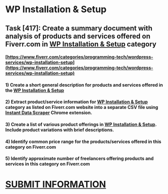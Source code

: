 # WP Installation & Setup
## Task [417]: Create a summary document with analysis of products and services offered on Fiverr.com in [WP Installation & Setup](https://www.fiverr.com/categories/programming-tech/wordpress-services/wp-installation-setup) category
#### [https://www.fiverr.com/categories/programming-tech/wordpress-services/wp-installation-setup](https://www.fiverr.com/categories/programming-tech/wordpress-services/wp-installation-setup)
#### 1) Create a short general description for products and services offered in the [WP Installation & Setup](https://www.fiverr.com/categories/programming-tech/wordpress-services/wp-installation-setup)
#### 2) Extract product/service information for [WP Installation & Setup](https://www.fiverr.com/categories/programming-tech/wordpress-services/wp-installation-setup) category as listed on Fiverr.com website into a separate CSV file using [Instant Data Scraper](https://chrome.google.com/webstore/detail/instant-data-scraper/ofaokhiedipichpaobibbnahnkdoiiah) Chrome extension.
#### 3) Create a list of various product offerings in [WP Installation & Setup](https://www.fiverr.com/categories/programming-tech/wordpress-services/wp-installation-setup). Include product variations with brief descriptions.
#### 4) Identify common price range for the products/services offered in this category on Fiverr.com
#### 5) Identify approximate number of freelancers offering products and services in this category on Fiverr.com

# [SUBMIT INFORMATION](https://forms.office.com/r/8AEKjkLxKG)
